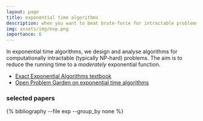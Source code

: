 ```yaml
---
layout: page
title: exponential time algorithms
description: when you want to beat brute-force for intractable problems
img: assets/img/exp.png
importance: 6
---
```


In exponential time algorithms, we design and analyse algorithms for computationally intractable (typically NP-hard) problems.
The aim is to reduce the running time to a _moderately_ exponential function.

- [Exact Exponential Algorithms textbook](https://folk.uib.no/nmiff/BookEA/)
- [Open Problem Garden on exponential time algorithms](http://garden.irmacs.sfu.ca/category/exponential_time_algorithm)


### selected papers
<div class="publications">
  {% bibliography --file exp --group_by none %}
</div>

